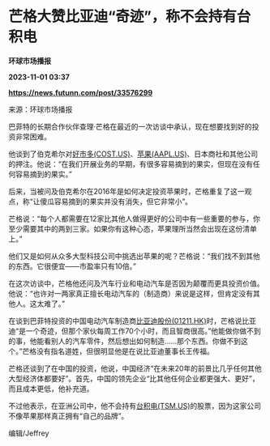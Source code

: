 # 芒格大赞比亚迪“奇迹”，称不会持有台积电
**环球市场播报**

**2023-11-01 03:37**

**https://news.futunn.com/post/33576299**

来源：环球市场播报

巴菲特的长期合作伙伴查理·芒格在最近的一次访谈中承认，现在想要找到好的投资非常困难。

他谈到了伯克希尔对[好市多(COST.US)](https://www.futunn.com/quote/stock?m=us&code=COST)、[苹果(AAPL.US)](https://www.futunn.com/quote/stock?m=us&code=AAPL)、日本商社和其他公司的押注。他说：“在我们开展业务的早期，有很多容易摘到的果实，但现在没有任何容易摘到的果实。”

后来，当被问及伯克希尔在2016年是如何决定投资苹果时，芒格重复了这一观点，称“让傻瓜容易摘到的果实并没有消失，但它非常小”。

芒格说：“每个人都需要在12家比其他人做得更好的公司中有一些重要的参与，你至少需要其中的两到三家。如果你有这种心态，苹果理所当然会出现在这份清单上。”

他们又是如何从众多大型科技公司中挑选出苹果的呢？芒格说：“我们找不到其他的东西。它很便宜——市盈率只有10倍。”

在这次访谈中，芒格他还问及汽车行业和电动汽车是否因为颠覆而更具投资价值。他说：“也许对一两家真正擅长电动汽车的（制造商）来说是这样，但肯定没有其他人。这太难了。”

在谈到巴菲特投资的中国电动汽车制造商[比亚迪股份(01211.HK)](https://www.futunn.com/quote/stock?m=hk&code=01211)时，芒格说比亚迪“是一个奇迹，但那个家伙每周工作70个小时，而且智商很高。”他能做你做不到的事，他能看别人的汽车零件，然后想出如何制造……那个东西。你做不到这个。”芒格没有指名道姓，但很明显他是在说比亚迪董事长王传福。

芒格还谈到了在中国的投资，他说，中国经济“在未来20年的前景比几乎任何其他大型经济体都要好”。首先，中国的领先企业“比其他任何企业都更强大、更好”，而且成本更低，他补充道。

不过他表示，在亚洲公司中，他不会持有[台积电(TSM.US)](https://www.futunn.com/quote/stock?m=us&code=TSM)的股票，因为这家公司不像苹果那样真正拥有“自己的品牌”。

编辑/Jeffrey
